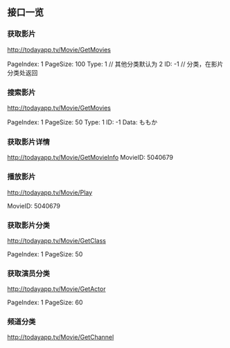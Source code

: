 ## 接口一览

### 获取影片
http://todayapp.tv/Movie/GetMovies

PageIndex: 1
PageSize: 100
Type: 1   // 其他分类默认为 2
ID: -1    // 分类，在影片分类处返回

### 搜索影片
http://todayapp.tv/Movie/GetMovies

PageIndex: 1
PageSize: 50
Type: 1
ID: -1
Data: ももか

### 获取影片详情
http://todayapp.tv/Movie/GetMovieInfo
MovieID: 5040679

### 播放影片
http://todayapp.tv/Movie/Play

MovieID: 5040679


### 获取影片分类
http://todayapp.tv/Movie/GetClass

PageIndex: 1
PageSize: 50


### 获取演员分类
http://todayapp.tv/Movie/GetActor

PageIndex: 1
PageSize: 60

### 频道分类
http://todayapp.tv/Movie/GetChannel